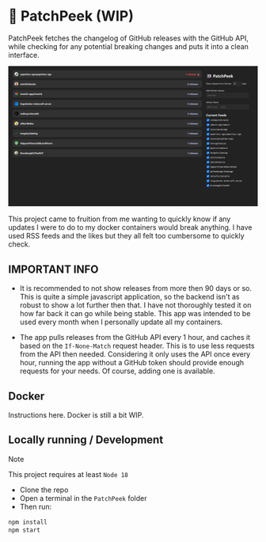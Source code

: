 # 👀 PatchPeek (WIP)

PatchPeek fetches the changelog of GitHub releases with the GitHub API, while checking for any potential breaking changes and puts it into a clean interface.

![](screenshot.png)

This project came to fruition from me wanting to quickly know if any updates I were to do to my docker containers would break anything. I have used RSS feeds and the likes but they all felt too cumbersome to quickly check.

## IMPORTANT INFO

- It is recommended to not show releases from more then 90 days or so. This is quite a simple javascript application, so the backend isn't as robust to show a lot further then that. I have not thoroughly tested it on how far back it can go while being stable. This app was intended to be used every month when I personally update all my containers.

- The app pulls releases from the GitHub API every 1 hour, and caches it based on the `If-None-Match` request header. This is to use less requests from the API then needed. Considering it only uses the API once every hour, running the app without a GitHub token should provide enough requests for your needs. Of course, adding one is available.

## Docker

Instructions here. Docker is still a bit WIP.

## Locally running / Development

> [!NOTE]
> This project requires at least `Node 18`

- Clone the repo
- Open a terminal in the `PatchPeek` folder
- Then run:

```
npm install
npm start
```
